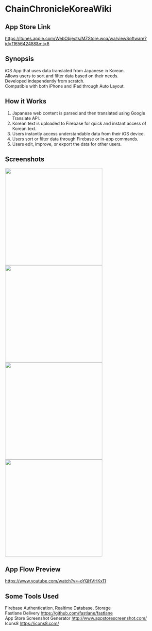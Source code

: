 # ChainChronicleKoreaWiki

## App Store Link  
https://itunes.apple.com/WebObjects/MZStore.woa/wa/viewSoftware?id=1165642488&mt=8  

## Synopsis
iOS App that uses data translated from Japanese in Korean.  
Allows users to sort and filter data based on their needs.  
Developed independently from scratch.  
Compatible with both iPhone and iPad through Auto Layout.

## How it Works
1. Japanese web content is parsed and then translated using Google Translate API.
2. Korean text is uploaded to Firebase for quick and instant access of Korean text.
3. Users instantly access understandable data from their iOS device.
4. Users sort or filter data through Firebase or in-app commands. 
5. Users edit, improve, or export the data for other users.

## Screenshots

<img src="https://github.com/jitaek/ChainChronicleKoreaWiki/blob/master/Screenshots/PreviewIntro.png" width="320">
<img src="https://github.com/jitaek/ChainChronicleKoreaWiki/blob/master/Screenshots/PreviewHome.png" width="320">
<img src="https://github.com/jitaek/ChainChronicleKoreaWiki/blob/master/Screenshots/PreviewFilter.png" width="320">
<img src="https://github.com/jitaek/ChainChronicleKoreaWiki/blob/master/Screenshots/PreviewAbility.png" width="320">

## App Flow Preview
https://www.youtube.com/watch?v=-oYQHVHKxTI

## Some Tools Used
Firebase Authentication, Realtime Database, Storage  
Fastlane Delivery https://github.com/fastlane/fastlane  
App Store Screenshot Generator http://www.appstorescreenshot.com/  
Icons8 https://icons8.com/

